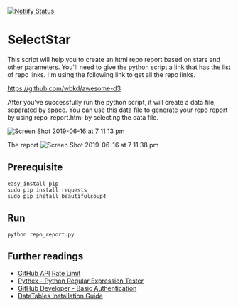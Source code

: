 [![Netlify Status](https://api.netlify.com/api/v1/badges/85d320bc-6ba7-473a-a155-5c9f7fb73a1f/deploy-status)](https://app.netlify.com/sites/charting/deploys)

# SelectStar

This script will help you to create an html repo report based on stars and other parameters.
You'll need to give the python script a link that has the list of repo links.
I'm using the following link to get all the repo links.

https://github.com/wbkd/awesome-d3

After you've successfully run the python script, it will create a data file, separated by space.
You can use this data file to generate your repo report by using repo_report.html by selecting the data file.

![Screen Shot 2019-06-16 at 7 11 13 pm](https://user-images.githubusercontent.com/1612112/59562028-a4f58e00-906a-11e9-881e-4df13b415ef9.png)

The report
![Screen Shot 2019-06-16 at 7 11 38 pm](https://user-images.githubusercontent.com/1612112/59562031-aaeb6f00-906a-11e9-93ad-4e01387aa559.png)


## Prerequisite

```shell
easy_install pip
sudo pip install requests
sudo pip install beautifulsoup4
```

## Run

```shell
python repo_report.py
```

## Further readings

- [GitHub API Rate Limit](https://api.github.com/rate_limit)
- [Pythex - Python Regular Expression Tester](https://pythex.org/)
- [GitHub Developer - Basic Authentication](https://developer.github.com/v3/auth/#basic-authentication)
- [DataTables Installation Guide](https://datatables.net/manual/installation)
